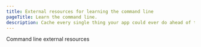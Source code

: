 ```yaml
---
title: External resources for learning the command line
pageTitle: Learn the command line.
description: Cache every single thing your app could ever do ahead of time, so your code never even has to run at all.
---
```


Command line external resources

